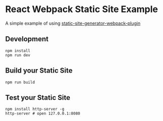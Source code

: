 # React Webpack Static Site Example

A simple example of using [static-site-generator-webpack-plugin](https://github.com/markdalgleish/static-site-generator-webpack-plugin)

## Development

    npm install
    npm run dev

## Build your Static Site

    npm run build

## Test your Static Site

    npm install http-server -g
    http-server # open 127.0.0.1:8080

